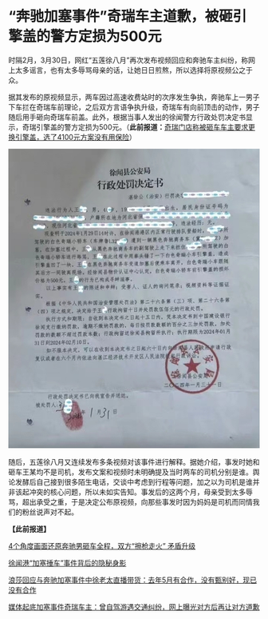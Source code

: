# “奔驰加塞事件”奇瑞车主道歉，被砸引擎盖的警方定损为500元

时隔2月，3月30日，网红“五莲徐八月”再次发布视频回应和奔驰车主纠纷，称网上太多谣言，也有太多辱骂母亲的话，让她日日煎熬，所以选择将原视频公之于众。

据其发布的原视频显示，两车因过高速收费站时的次序发生争执，奔驰车上一男子下车拦在奇瑞车前理论，之后双方言语争执升级，奇瑞车有向前顶击的动作，男子随后用手砸向奇瑞车前盖。此外，根据当事人发出的徐闻警方行政处罚决定书显示，奇瑞引擎盖的警方定损为500元。（**此前报道：**[奇瑞门店称被砸车车主要求更换引擎盖，选了4100元方案没有用保险](https://news.qq.com/rain/a/20240204A01EI300)）

![e5a59e385e64fdc9e780780be05317e8.jpg](https://raw.githubusercontent.com/qqhsx/qqnews_image/main/2024/03/31/“奔驰加塞事件”奇瑞车主道歉，被砸引擎盖的警方定损为500元/e5a59e385e64fdc9e780780be05317e8.jpg)

随后，五莲徐八月又连续发布多条视频对该事件进行解释。据她介绍，事发时她和砸车王某均不是司机，发布文案和视频时未明确提及当时两车的司机分别是谁。舆论发酵后自己接到很多陌生电话，交谈中考虑到行程等问题，加之以为司机是谁并非该起冲突的核心问题，所以未如实告知。事发后的这两个月，母亲受到太多辱骂，超出承受之重，于是决定公布原视频，向那些事发时因为妈妈是司机而同情我们的粉丝说声对不起。

**【此前报道】**

[4个角度画面还原奔驰男砸车全程，双方“擦枪走火” 矛盾升级 ](https://news.qq.com/rain/a/20240204V07EZO00)

[徐闻港“加塞捶车”事件背后的隐秘身影](https://news.qq.com/rain/a/20240204A08PYY00)

[浪莎回应与奔驰加塞事件中徐老太直播带货：去年5月有合作，没有甄别好，现已没有合作
](https://news.qq.com/rain/a/20240228A026QJ00)

[媒体起底加塞事件奇瑞车主：曾自驾游遇交通纠纷，网上曝光对方后再让对方道歉
](https://news.qq.com/rain/a/20240205V01F7X00)

